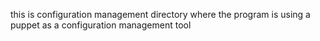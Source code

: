 this is configuration management directory where the program is using a puppet as a configuration management tool
